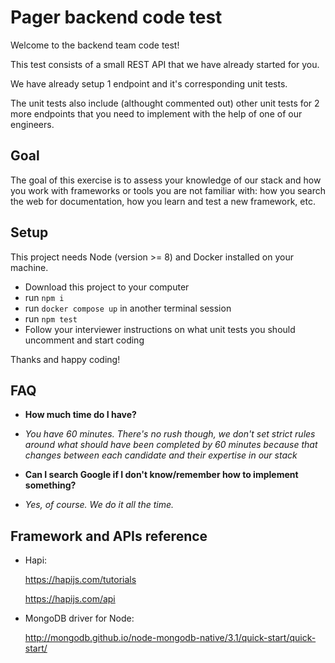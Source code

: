 # Pager backend code test

Welcome to the backend team code test!

This test consists of a small REST API that we have already started for you.  

We have already setup 1 endpoint and it's corresponding unit tests.  

The unit tests also include (althought commented out) other unit tests for 2 more endpoints that you need to implement with the help of one of our engineers.

## Goal

The goal of this exercise is to assess your knowledge of our stack and how you work with frameworks or tools you are not familiar with: how you search the web for documentation, how you learn and test a new framework, etc.

## Setup

This project needs Node (version >= 8) and Docker installed on your machine.

- Download this project to your computer
- run `npm i`
- run `docker compose up` in another terminal session
- run `npm test`
- Follow your interviewer instructions on what unit tests you should uncomment and start coding

Thanks and happy coding!

## FAQ

- **How much time do I have?**
-  *You have 60 minutes. There's no rush though, we don't set strict rules around what should have been completed by 60 minutes because that changes between each candidate and their expertise in our stack*

- **Can I search Google if I don't know/remember how to implement something?**
-  *Yes, of course. We do it all the time.*


## Framework and APIs reference

- Hapi:

    https://hapijs.com/tutorials

    https://hapijs.com/api
    
- MongoDB driver for Node:

    http://mongodb.github.io/node-mongodb-native/3.1/quick-start/quick-start/
    
    
